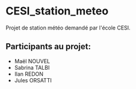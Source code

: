 # CESI_station_meteo

Projet de station météo demandé par l'école CESI.

## Participants au projet:
* Maël NOUVEL
* Sabrina TALBI
* Ilan REDON
* Jules ORSATTI